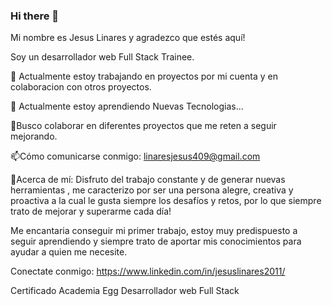 ### Hi there 👋
Mi nombre es Jesus Linares y agradezco que estés aquí!

Soy un desarrollador web Full Stack Trainee.

🔭 Actualmente estoy trabajando en proyectos por mi cuenta y en colaboracion con otros proyectos.

🌱 Actualmente estoy aprendiendo Nuevas Tecnologias...

👯Busco colaborar en diferentes proyectos que me reten a seguir mejorando.

📫Cómo comunicarse conmigo: linaresjesus409@gmail.com

🙈Acerca de mí: Disfruto del trabajo constante y de generar nuevas herramientas , me caracterizo por ser una persona alegre, creativa y proactiva a la cual le gusta siempre los desafíos y retos, por lo que siempre trato de mejorar y superarme cada día!

Me encantaria conseguir mi primer trabajo, estoy muy predispuesto a seguir aprendiendo y siempre trato de aportar mis conocimientos para ayudar a quien me necesite.

Conectate conmigo: https://www.linkedin.com/in/jesuslinares2011/

Certificado Academia Egg Desarrollador web Full Stack

